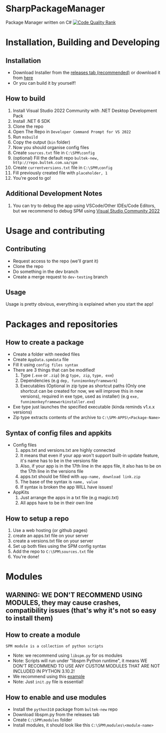 # SharpPackageManager
Package Manager written on C#
[![Code Quality Rank](https://app.codacy.com/project/badge/Grade/54a8a31a08604afeaee09e1852919214)](https://www.codacy.com/gl/bultekdev/SharpPackageManager/dashboard?utm_source=gitlab.com&amp;utm_medium=referral&amp;utm_content=bultekdev/spm-projects/SharpPackageManager&amp;utm_campaign=Badge_Grade)
# Installation, Building and Developing

## Installation
  * Download Installer from the [releases tab (recommended)](https://gitlab.com/bultekdev/spm-projects/SharpPackageManager/-/releases) or download it from [here](https://gitlab.com/bultekdev/spm-projects/SPMinstaller/-/releases)
  * Or you can build it by yourself!
## How to build
  1. Install Visual Studio 2022 Community with .NET Desktop Development Pack
  2. Install .NET 6 SDK
  3. Clone the repo
  4. Open The Repo in ```Developer Command Prompt for VS 2022```
  5. Run ```msbuild```
  6. Copy the output (```bin``` folder)
  7. Now you should organise config files
  8. Create ```sources.txt``` file in ```C:\SPM\config```
  9. (optional) Fill the default repo ```bultek-new, http://repo.bultek.com.ua/spm```
  10. Create ```currentversions.txt``` file in ```C:\SPM\config```
  11. Fill previously created file with ```placeholder, 1```
  12. You're good to go!
## Additional Development Notes
  1. You can try to debug the app using VSCode/Other IDEs/Code Editors, but we recommend to debug SPM using [Visual Studio Community 2022](https://visualstudio.microsoft.com/thank-you-downloading-visual-studio/?sku=Community&channel=Release)

# Usage and contributing
## Contributing
  * Request access to the repo (we'll grant it)
  * Clone the repo
  * Do something in the dev branch
  * Create a merge request to ```dev-testing``` branch
## Usage
  Usage is pretty obvious, everything is explained when you start the app!
# Packages and repositories

## How to create a package
 * Create a folder with needed files
 * Create ```AppData.spmdata``` file
 * Fill it using ``config files syntax``
 * There are 3 things that can be modified!
    1. Type (```.exe``` or ```.zip```) (e.g ```type, zip```, ```type, exe```)
    2. Dependencies (e.g ```dep, funnimonkeyframework```)
    3. Executables (Optional in zip type as shortcut paths (Only one shortcut can be created for now, we will improve this in new versions), required in exe type, used as installer) (e.g ```exe, funnimonkeyframeworkinstaller.exe```)
 * Exe type just launches the specified executable (kinda reminds v1.x.x versions)
 * Zip type extracts contents of the archive to ```C:\SPM-APPS\<Package-Name>```
## Syntax of config files and appkits
   * Config files
      1. apps<reponame>.txt and versions<reponame>.txt are highly connected
      2. It means that even if your app won't support built-in update feature, it's name has to be in the versions file
      3. Also, if your app is in the 17th line in the apps file, it also has to be on the 17th line in the versions file
      4. apps.txt should be filled with ```app-name, download link.zip```
      5. The base of the syntax is ```name, value```
      6. If syntax is broken the app WILL have issues!
   * AppKits
      1. Just arrange the apps in a txt file (e.g magic.txt)
      2. All apps have to be in their own line
      
## How to setup a repo
 1. Use a web hosting (or github pages)
 2. create an apps.txt file on your server
 3. create a versions.txt file on your server
 4. Set up both files using the SPM config syntax
 5. Add the repo to ```C:\SPM\sources.txt``` file
 6. You're done!
 
 # Modules
 
 ## WARNING: WE DON'T RECOMMEND USING MODULES, they may cause crashes, compatibility issues (that's why it's not so easy to install them)
 ## How to create a module
    SPM module is a collection of python scripts
  * Note: we recommend using ```libspm.py``` for os modules
  * Note: Scripts will run under "libspm Python runtime", it means WE DON'T RECOMMEND TO USE ANY CUSTOM MODULES THAT ARE NOT INCLUDED IN PYTHON 3.10.2!
  * We recommend using this [example](https://github.com/mrquantumoff/supersimplebackups-spm-module)
  * Note: Just ```init.py``` file is essential!
 ## How to enable and use modules
  * Install the ```python310``` package from ```bultek-new``` repo
  * Download libspm.py from the releases tab
  * Create ```C:\SPM\modules``` folder
  * Install modules, it should look like this ```C:\SPM\modules\<module-name>``` 
 
